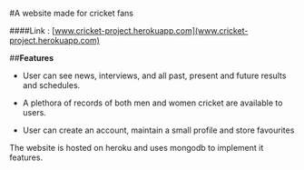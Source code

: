 #A website made for cricket fans

####Link : [www.cricket-project.herokuapp.com](www.cricket-project.herokuapp.com)

##**Features**
* User can see news, interviews, and all past, present and future results and schedules.

* A plethora of records of both men and women cricket are available to users.
 * User can create an account, maintain a small profile and store favourites
 
 The website is hosted on heroku and uses mongodb to implement it features.
 